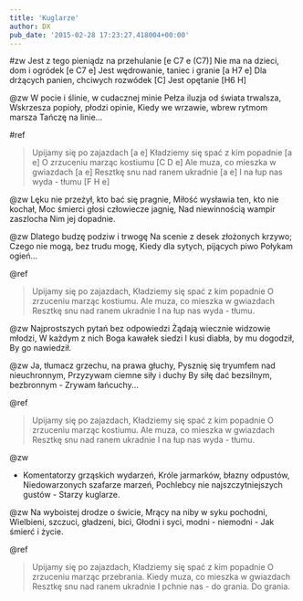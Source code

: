 ```yaml
---
title: 'Kuglarze'
author: DX
pub_date: '2015-02-28 17:23:27.418004+00:00'
---
```


#zw
Jest z tego pieniądz na przehulanie [e C7 e (C7)]
Nie ma na dzieci, dom i ogródek [e C7 e]
Jest wędrowanie, taniec i granie [a H7 e]
Dla drżących panien, chciwych rozwódek [C]
Jest opętanie [H6 H]

@zw
W pocie i ślinie, w cudacznej minie
Pełza iluzja od świata trwalsza,
Wskrzesza popioły, płodzi opinie,
Kiedy we wrzawie, wbrew rytmom marsza
Tańczę na linie...

#ref
>Upijamy się po zajazdach [a e]
>Kładziemy się spać z kim popadnie [a e]
>O zrzuceniu marząc kostiumu [C D e]
>Ale muza, co mieszka w gwiazdach [a e]
>Resztkę snu nad ranem ukradnie [a e]
>I na łup nas wyda - tłumu [F H e]

@zw
Lęku nie przeżył, kto bać się pragnie,
Miłość wysławia ten, kto nie kochał,
Moc śmierci głosi człowiecze jagnię,
Nad niewinnością wampir zaszlocha
Nim jej dopadnie.

@zw
Dlatego budzę podziw i trwogę
Na scenie z desek złożonych krzywo;
Czego nie mogą, bez trudu mogę,
Kiedy dla sytych, pijących piwo
Połykam ogień...

@ref
>Upijamy się po zajazdach,
>Kładziemy się spać z kim popadnie
>O zrzuceniu marząc kostiumu.
>Ale muza, co mieszka w gwiazdach
>Resztkę snu nad ranem ukradnie
>I na łup nas wyda - tłumu.

@zw
Najprostszych pytań bez odpowiedzi
Żądają wiecznie widzowie młodzi,
W każdym z nich Boga kawałek siedzi
I kusi diabła, by mu dogodził,
By go nawiedził.

@zw
Ja, tłumacz grzechu, na prawa głuchy,
Pysznię się tryumfem nad nieuchronnym,
Przyzywam ciemne siły i duchy
By siłę dać bezsilnym, bezbronnym -
Zrywam łańcuchy...

@ref
>Upijamy się po zajazdach,
>Kładziemy się spać z kim popadnie
>O zrzuceniu marząc kostiumu.
>Ale muza, co mieszka w gwiazdach
>Resztkę snu nad ranem ukradnie
>I na łup nas wyda - tłumu.

@zw
- Komentatorzy grząskich wydarzeń,
Króle jarmarków, błazny odpustów,
Niedowarzonych szafarze marzeń,
Pochlebcy nie najszczytniejszych gustów -
Starzy kuglarze.

@zw
Na wyboistej drodze o świcie,
Mrący na niby w syku pochodni,
Wielbieni, szczuci, gładzeni, bici,
Głodni i syci, modni - niemodni -
Jak śmierć i życie.

@ref
>Upijamy się po zajazdach,
>Kładziemy się spać z kim popadnie
>O zrzuceniu marząc przebrania.
>Kiedy muza, co mieszka w gwiazdach
>Resztkę snu nad ranem ukradnie
>I pchnie nas - do grania. Do grania.